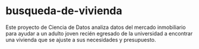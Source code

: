 # busqueda-de-vivienda
Este proyecto de Ciencia de Datos analiza datos del mercado inmobiliario para ayudar a un adulto joven recién egresado de la universidad a encontrar una vivienda que se ajuste a sus necesidades y presupuesto.
